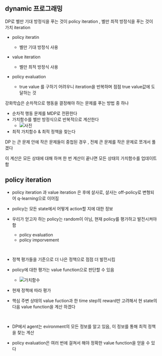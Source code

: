 ## dynamic 프로그래밍

DP로 벨만 기대 방정식을 푸는 것이 policy iteration , 벨만 최적 방정식을 푸는 것이 가치 iteration

- policy iteratin
  - 벨만 기대 방정식 사용 

- value iteration
  - 벨만 최적 방정식 사용
- policy evaluation
  - true value 를 구하기 어려우니 iteration을 반복하며 점점 true value값에 도달하는 것



강화학습은 순차적으로 행동을 결정해야 하는 문제를 푸는 방법 중 하나

- 순차적 행동 문제를 MDP로 전환한다
- 가치함수를 벨만 방정식으로 반복적으로 계산한다
  - ![사진](https://raw.githubusercontent.com/zoomKoding/zoomKoding.github.io/source/assets/_posts/RL1-16.png)
- 최적 가치함수 & 최적 정책을 찾는다



DP 는 큰 문제 안에 작은 문제들이 중첩된 경우 , 전체 큰 문제를 작은 문제로 쪼개서 풀겠다

이 계산은 모든 상태에 대해 하며 한 번 계산이 끝나면 모든 상태의 가치함수를 업데이트 함



## policy iteration

- policy iteration 과 value iteration 은 후에 살사로, 살사는 off-policy로 변형되어 q-learning으로 이어짐

- policy는 모든 state에서 어떻게 action할 지에 대한 정보
- 우리가 얻고자 하는 policy는 random이 아님, 현재 policy를 평가하고 발전시켜야 함
  - policy evaluation
  - policy imporvement

<br>

- 정책 평가들을 기준으로 더 나은 정책으로 점점 더 발전시킴
- policy에 대한 평가는 value function으로 판단할 수 있음
  - ![가치함수](https://raw.githubusercontent.com/zoomKoding/zoomKoding.github.io/source/assets/_posts/RL1-13.png)

- 현재 정책에 따라 평가

- 핵심 주변 상태의 value fuction과 한 time step의 reward만 고려해서 현 state의 다음 value function을 계산 하겠다

<br>

- DP에서 agent는 evironment의 모든 정보를 알고 있음, 이 정보를 통해 최적 정책을 찾는  계산

- policy evaluation은 여러 번에 걸쳐서 해야 정확한 value function을 얻을 수 있다
